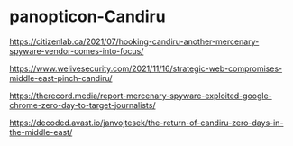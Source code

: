 # panopticon-Candiru

https://citizenlab.ca/2021/07/hooking-candiru-another-mercenary-spyware-vendor-comes-into-focus/

https://www.welivesecurity.com/2021/11/16/strategic-web-compromises-middle-east-pinch-candiru/

https://therecord.media/report-mercenary-spyware-exploited-google-chrome-zero-day-to-target-journalists/

https://decoded.avast.io/janvojtesek/the-return-of-candiru-zero-days-in-the-middle-east/
